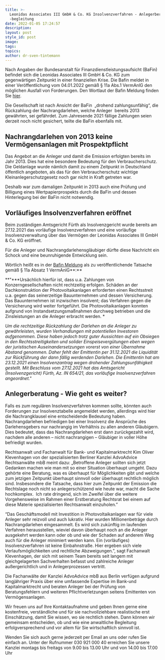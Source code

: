 ```yaml
---
title: >-
  Leonidas Associates III GmbH & Co. KG Insolvenzverfahren - Anlegerberatung und
  -begleitung 
date: 2022-01-05 17:24:57
description:
layout: post
style_id: post
image:
tags:
topics:
author: dr-sven-tintemann
---
```

Nach Angaben der Bundes&shy;anstalt für Finanz&shy;dienst&shy;leistungs&shy;aufsicht (BaFin) befindet sich die Leonidas Associates III GmbH & Co. KG zum gegenwärtigen Zeitpunkt in einer finanziellen Krise. Die Bafin meldet in einer Veröffentlichung vom 04.01.2022 gemä&szlig; &sect; 11a Abs.1 VermAnlG den möglichen Ausfall von Forderungen. Den Wortlaut der Bafin Meldung finden Sie [hier](https://www.bafin.de/SharedDocs/Veroeffentlichungen/DE/Anlage/220104_anlage_meldung_leonidas_associates.html;jsessionid=17FD72D76DBF7F6316EE80FD80D18299.2_cid500?nn=9021442).

Die Gesell&shy;schaft ist nach Ansicht der BaFin &nbsp;„drohend zahlungs&shy;unfähig“, die Rück&shy;zahlung der Nach&shy;rangdarlehen, welche Anleger&nbsp; bereits 2013 gewährten, sei gefährdet. Zum Jahres&shy;ende 2021 fällige Zahlungen seien derzeit noch nicht gesichert, teilte die BaFin ebenfalls mit.

## Nachrangdarlehen von 2013 keine Vermögensanlagen mit Prospektpflicht

Das Angebot an die Anleger und damit die Emission erfolgten bereits im Jahr 2013. Dies hat eine besondere Bedeutung für den Verbraucherschutz. Die Geldanlage wurde nämlich damit zu einem Zeitpunkt in Deutschland öffentlich angeboten, als das für den Verbraucherschutz wichtige Kleinanlegerschutzgesetz noch gar nicht in Kraft getreten war.

Deshalb war zum damaligen Zeitpunkt in 2013 auch eine Prüfung und Billigung eines Wertpapierprospekts durch die BaFin und dessen Hinterlegung bei der BaFin nicht notwendig.&nbsp;

## Vorläufiges Insolvenzverfahren eröffnet

Beim zuständigen Amtsgericht Fürth als Insolvenzgericht wurde bereits am 27.12.2021 das vorläufige Insolvenzverfahren und eine vorläufige Insolvenzverwaltung über das Vermögen der Leonidas Associates III GmbH & Co. KG eröffnet.

Für die Anleger und Nachrangdarlehensgläubiger dürfte diese Nachricht ein Schock und eine beunruhigende Entwicklung sein.

Wörtlich hei&szlig;t es in der [Bafin Meldung](https://www.bafin.de/SharedDocs/Veroeffentlichungen/DE/Anlage/220104_anlage_meldung_leonidas_associates.html;jsessionid=17FD72D76DBF7F6316EE80FD80D18299.2_cid500?nn=9021442) als zu veröffentlichende Tatsache gemä&szlig; &sect; 11a Absatz 1 VermAnlG**\:**

**"***Ursächlich hierfür ist, dass u.a. Zahlungen von Konzerngesellschaften nicht rechtzeitig erfolgen. Schäden an der Dachkonstruktion der Photovoltaikanlagen erforderten einen Rechtsstreit u.a. gegen das seinerzeitige Bauunternehmen und dessen Versicherung. Das Bauunternehmen ist inzwischen insolvent; das Verfahren gegen die Versicherung wird weiter fortgeführt. Die Photovoltaikanlagen konnten aufgrund von Instandsetzungsma&szlig;nahmen durchweg betrieben und die Zinsleistungen an die Anleger erbracht werden. *

*Um die rechtzeitige Rückzahlung der Darlehen an die Anleger zu gewährleisten, wurden Verhandlungen mit potentiellen Investoren aufgenommen. Diese haben jedoch trotz guter Aussichten auf ein Obsiegen in den Rechtsstreitigkeiten und solider Einspeisevergütungen eben wegen der juristischen Auseinandersetzungen vorerst von einer Übernahme Abstand genommen. Daher fehlt der Emittentin per 31.12.2021 die Liquidität zur Rückführung der dann fällig werdenden Darlehen. Die Emittentin hat am 23.12.2021 einen Insolvenzantrag wegen drohender Zahlungsunfähigkeit gestellt. Mit Beschluss vom 27.12.2021 hat das Amtsgericht (Insolvenzgericht) Fürth, Az. IN 654/21, das vorläufige Insolvenzverfahren angeordnet."*

## Anlegerberatung - Wie geht es weiter?&nbsp;

Falls es zum regulären Insolvenzverfahren kommen sollte, könnten auch Forderungen zur Insolvenztabelle angemeldet werden, allerdings wird hier die Nachrangklausel eine entscheidende Bedeutung haben. Nachrangdarlehen befriedigen bei einer Insolvenz die Ansprüche des Darlehensgebers nur nachrangig im Verhältnis zu allen anderen Gläubigern. Dies bedeutet, dass das Nachrangdarlehen erst dann zurückgezahlt wird, nachdem alle anderen – nicht nachrangigen – Gläubiger in voller Höhe befriedigt wurden.

Rechtsanwalt und Fachanwalt für Bank- und Kapitalmarktrecht Kim Oliver Klevenhagen von der spezialisierten Berliner Kanzlei AdvoAdvice Rechtsanwälte mbB meint dazu: „Betroffene Anleger sollten sich jetzt Gedanken machen wie man mit so einer Situation überhaupt umgeht. Dazu gehörte eine Beratung, was es überhaupt für Möglichkeiten gibt und welche zum jetzigen Zeitpunkt überhaupt sinnvoll oder überhaupt rechtlich möglich sind. Insbesondere die Tatsache, dass hier zum Zeitpunkt der Emission die Rechtslage noch nicht so anlegerschützend wie heute war, macht die Sache hochkomplex. &nbsp;Ich rate dringend, sich im Zweifel über die weitere Vorgehensweise im Rahmen einer Erstberatung Rechtsrat bei einem auf diese Materie spezialisierten Rechtsanwalt einzuholen.”

“Das Geschäftsmodell mit Investition in Photovoltaikanlagen war für viele Anleger sehr reizvoll und auch lukrativ. Hier wurden Millionenbeträge durch Nachrangdarlehen eingesammelt. Es wird sich zukünftig im laufenden Verfahren herausstellen, wieviel davon überhaupt noch an die Anleger ausgekehrt werden kann oder ob und wie der Schaden auf anderem Weg auch für die Anleger minimiert werden kann. Ein (vorläufiges) Insolvenzverfahren ist keine Einbahnstra&szlig;e. Hier ergeben sich viele Verlaufsmöglichkeiten und rechtliche Abzweigungen.”, sagt Fachanwalt Klevenhagen, der sich mit seinem Team bereits seit langem mit gleichgelagerten Sachverhalten befasst und zahlreiche Anleger au&szlig;ergerichtlich und in Anlegerprozessen vertritt.&nbsp;

Die Fachanwälte der Kanzlei AdvoAdvice mbB aus Berlin verfügen aufgrund langjähriger Praxis über eine umfassende Expertise im Bank-und Kapitalmarktrecht und beraten Anleger bei der Prüfung von Beratungsfehlern und weiteren Pflichtverletzungen seitens Emittenten von Vermögensanlagen.

Wir freuen uns auf Ihre Kontaktaufnahme und geben Ihnen gerne eine kostenfreie, verständliche und für sie nachvollziehbare realistische erst Einschätzung, damit Sie wissen, wo sie rechtlich stehen. Dann können wir gemeinsam entscheiden, ob und wie eine anwaltliche Begleitung erfolgversprechend und vor allem für Sie wirtschaftlich sinnvoll ist.

Wenden Sie sich auch gerne jederzeit per Email an uns oder rufen Sie einfach an. Unter der Rufnummer 030 921 000 40 erreichen Sie unsere Kanzlei montags bis freitags von 9.00 bis 13.00 Uhr und von 14.00 bis 17.00 Uhr
